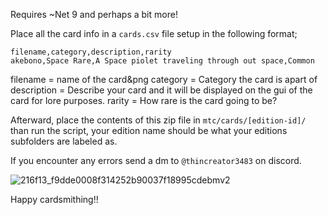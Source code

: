 Requires ~Net 9 and perhaps a bit more!

Place all the card info in a `cards.csv` file setup in the following format;

```csv
filename,category,description,rarity
akebono,Space Rare,A Space piolet traveling through out space,Common
```

filename = name of the card&png
category = Category the card is apart of
description = Describe your card and it will be displayed on the gui of the card for lore purposes.
rarity = How rare is the card going to be?

Afterward, place the contents of this zip file in `mtc/cards/[edition-id]/` than run the script, your edition name should be what your editions subfolders are labeled as.

If you encounter any errors send a dm to `@thincreator3483` on discord.

![216f13_f9dde0008f314252b90037f18995cdebmv2](https://github.com/SaxbyMod/CardGeneratorRewrite/assets/102002463/5a71330b-ffc1-4ae3-8ca9-e53484d2e43b)

Happy cardsmithing!!
